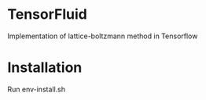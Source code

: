# TensorFluid
Implementation of lattice-boltzmann method in Tensorflow 

# Installation 
Run env-install.sh
